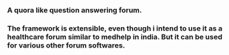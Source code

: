 <html>
<body>
   <h3>
        A quora like question answering forum.
   </h3>
   <h3>
       The framework is extensible, even though i intend to use it as a healthcare forum similar to medhelp in india. But
       it can be used for various other forum softwares.
   </h3>
</body>
</html>

